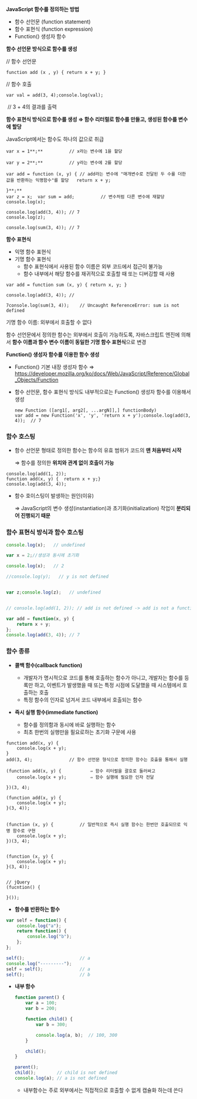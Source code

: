 **JavaScript 함수를 정의하는 방법**

- 함수 선언문 (function statement)
- 함수 표현식 (function expression)
- Function() 생성자 함수



**함수 선언문 방식으로 함수를 생성**

// 함수 선언문

```
function add (x , y) { return x + y; }
```

// 함수 호출

```
var val = add(3, 4);console.log(val);
```

​	// 3 + 4의 결과를 출력



**함수 표현식 방식으로 함수를 생성 ⇒ 함수 리터럴로 함수를 만들고, 생성된 함수를 변수에 할당**

JavaScript에서는 함수도 하나의 값으로 취급

```
var x = 1**;**			// x라는 변수에 1을 할당

var y = 2**;**			// y라는 변수에 2를 할당

var add = function (x, y) {	// add라는 변수에 "매개변수로 전달된 두 수를 더한 값을 반환하는 익명함수"를 할당	return x + y;

}**;**
var z = x;	var sum = add;			// 변수처럼 다른 변수에 재할당
console.log(x);

console.log(add(3, 4));	// 7
console.log(z);

console.log(sum(3, 4));	// 7
```



**함수 표현식**

- 익명 함수 표현식
- 기명 함수 표현식
  - 함수 표현식에서 사용된 함수 이름은 외부 코드에서 접근이 불가능
  - 함수 내부에서 해당 함수를 재귀적으로 호출할 때 또는 디버깅할 때 사용

```
var add = function sum (x, y) { return x, y; }

console.log(add(3, 4));	// 

7console.log(sum(3, 4));	// Uncaught ReferenceError: sum is not defined
```

기명 함수 이름: 외부에서 호출할 수 없다

함수 선언문에서 정의한 함수는 외부에서 호출이 가능하도록, 자바스크립트 엔진에 의해서 **함수 이름과 함수 변수 이름이 동일한 기명 함수 표현식**으로 변경



**Function() 생성자 함수를 이용한 함수 생성**

- Function() 기본 내장 생성자 함수 ⇒ https://developer.mozilla.org/ko/docs/Web/JavaScript/Reference/Global_Objects/Function

- 함수 선언문, 함수 표현식 방식도 내부적으로는 Function() 생성자 함수를 이용해서 생성

  ```
  new Function ([arg1[, arg2[, ...argN]],] functionBody)
  var add = new Function('x', 'y', 'return x + y');console.log(add(3, 4));	// 7 
  ```

  

### 함수 호스팅

- 함수 선언문 형태로 정의한 함수는 함수의 유효 범위가 코드의 **맨 처음부터 시작**

  ⇒ 함수를 정의한 **위치와 관계 없이 호출이 가능**

```
console.log(add(1, 2));
function add(x, y) {  return x + y;}
console.log(add(3, 4));
```

- 함수 호이스팅이 발생하는 원인(이유)

  ⇒ JavaScript의 변수 생성(instantiation)과 초기화(initialization) 작업이 **분리되어 진행되기 때문**



### 함수 표현식 방식과 함수 호스팅



```js
console.log(x);   // undefined

var x = 2;//생성과 동시에 초기화

console.log(x);   // 2

//console.log(y);   // y is not defined


var z;console.log(z);   // undefined


// console.log(add(1, 2)); // add is not defined -> add is not a function

var add = function(x, y) {  
    return x + y;
};
console.log(add(3, 4)); // 7
```



### 함수 종류

- **콜백 함수(callback function)**
  - 개발자가 명시적으로 코드를 통해 호출하는 함수가 아니고, 개발자는 함수를 등록만 하고, 이벤트가 발생했을 때 또는 특정 시점에 도달했을 때 시스템에서 호출하는 호출
  - 특정 함수의 인자로 넘겨서 코드 내부에서 호출되는 함수 

- **즉시 실행 함수(immediate function)**
  - 함수를 정의함과 동시에 바로 실행하는 함수
  - 최초 한번의 실행만을 필요로하는 초기화 구문에 사용

```
function add(x, y) {
    console.log(x + y);
}
add(3, 4);				// 함수 선언문 형식으로 정의한 함수는 호출을 통해서 실행

(function add(x, y) {			⇒ 함수 리터럴을 괄호로 둘러싸고
    console.log(x + y);			⇒ 함수 실행에 필요한 인자 전달

})(3, 4);

(function add(x, y) {
    console.log(x + y);
}(3, 4));


(function (x, y) {			// 일반적으로 즉시 실행 함수는 한번만 호출되므로 익명 함수로 구현
    console.log(x + y);
})(3, 4);


(function (x, y) {			
    console.log(x + y);
}(3, 4));


// jQuery 
(fucntion() { 

}());

```



- **함수를 반환하는 함수**

```js
var self = function() {
    console.log("a");
    return function() {
        console.log("b");
    };
};

self();                     // a
console.log("---------");
self = self();              // a
self();                     // b

```

- **내부 함수**

  ```js
  function parent() {
      var a = 100;
      var b = 200;
  
      function child() {
          var b = 300;
  
          console.log(a, b);  // 100, 300
      }
  
      child();
  }
  
  parent();
  child();        // child is not defined
  console.log(a); // a is not defined
  
  ```

  

  - 내부함수는 주로 외부에서는 직접적으로 호출할 수 없게 캡슐화 하는데 쓴다
